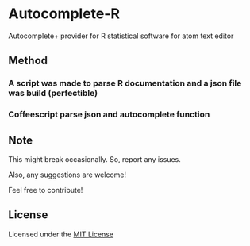 # Autocomplete-R
Autocomplete+ provider for R statistical software for atom text editor

## Method

### A script was made to parse R documentation and a json file was build (perfectible)

### Coffeescript parse json and autocomplete function


## Note
This might break occasionally. So, report any issues.

Also, any suggestions are welcome!

Feel free to contribute!

## License
Licensed under the [MIT License](https://raw.githubusercontent.com/guillaumechaumet/autocomplete-R/master/LICENSE)
